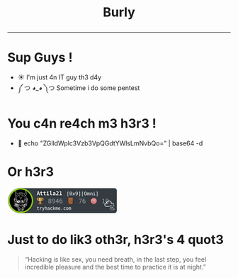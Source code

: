 # <p align="center">Burly</p>
<hr>

# Sup Guys !
- ☀ I'm just 4n IT guy th3 d4y
- ༼ つ ◕_◕ ༽つ Sometime i do some pentest 

# You c4n re4ch m3 h3r3 !
- 📧 echo "ZGlldWplc3Vzb3VpQGdtYWlsLmNvbQo=" | base64 -d

# Or h3r3
<img src="https://github.com/Burly0/Burly0/blob/0b52e05f9f2baf4117d3d7d883b386d761fd4350/Attila21.png" alt="TryHackMe">

# Just to do lik3 oth3r, h3r3's 4 quot3
> “Hacking is like sex, you need breath, in the last step, you feel incredible pleasure and the best time to practice it is at night.”
